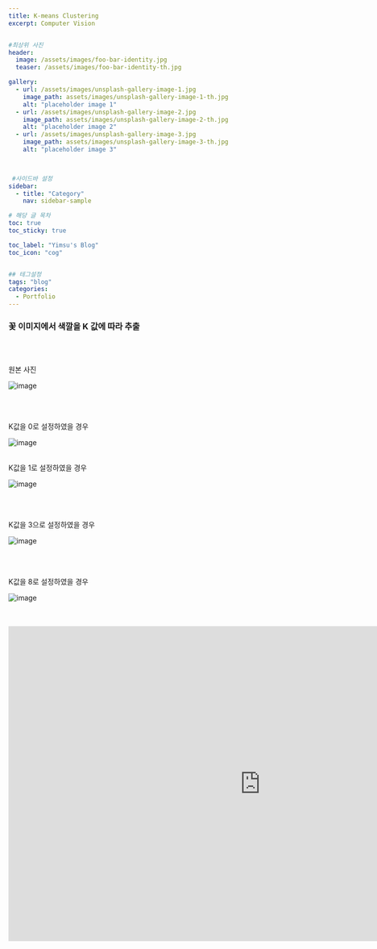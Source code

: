 ```yaml
---
title: K-means Clustering
excerpt: Computer Vision


#최상위 사진
header:
  image: /assets/images/foo-bar-identity.jpg
  teaser: /assets/images/foo-bar-identity-th.jpg

gallery:
  - url: /assets/images/unsplash-gallery-image-1.jpg
    image_path: assets/images/unsplash-gallery-image-1-th.jpg
    alt: "placeholder image 1"
  - url: /assets/images/unsplash-gallery-image-2.jpg
    image_path: assets/images/unsplash-gallery-image-2-th.jpg
    alt: "placeholder image 2"
  - url: /assets/images/unsplash-gallery-image-3.jpg
    image_path: assets/images/unsplash-gallery-image-3-th.jpg
    alt: "placeholder image 3"
    


 #사이드바 설정 
sidebar:
  - title: "Category"
    nav: sidebar-sample

# 해당 글 목차
toc: true
toc_sticky: true

toc_label: "Yimsu's Blog"
toc_icon: "cog"


## 테그설정
tags: "blog"
categories:
  - Portfolio
---
```


### 꽃 이미지에서 색깔을 K 값에 따라 추출



<br/>
<br/>

원본 사진
<br/>

![image](/assets/images/portfolio/origink.jpeg)

<br/>
<br/>


K값을 0로 설정하였을 경우
<br/>

![image](/assets/images/portfolio/k0.png)
<br/>
<br/>

K값을 1로 설정하였을 경우
<br/>

![image](/assets/images/portfolio/k1.png)

<br/>
<br/>


K값을 3으로 설정하였을 경우
<br/>

![image](/assets/images/portfolio/k3.png)

<br/>
<br/>


K값을 8로 설정하였을 경우
<br/>

![image](/assets/images/portfolio/k8.png)

<br/>
<br/>

<iframe width="1000" height="625" src="https://www.youtube.com/embed/k-cfB-w19Bc" frameborder="0" allow="accelerometer; autoplay; encrypted-media; gyroscope; picture-in-picture" allowfullscreen></iframe>
